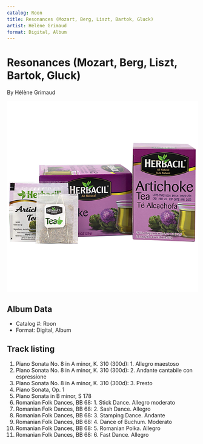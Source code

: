 ```yaml
---
catalog: Roon
title: Resonances (Mozart, Berg, Liszt, Bartok, Gluck)
artist: Hélène Grimaud
format: Digital, Album
---
```


# Resonances (Mozart, Berg, Liszt, Bartok, Gluck)

By Hélène Grimaud

![](../../assets/albumcovers/Hélène_Grimaud-Resonances_Mozart__Berg__Liszt__Bartok__Gluck.png)

## Album Data

- Catalog #: Roon
- Format: Digital, Album


## Track listing


1. Piano Sonata No. 8 in A minor, K. 310 (300d): 1. Allegro maestoso
2. Piano Sonata No. 8 in A minor, K. 310 (300d): 2. Andante cantabile con espressione
3. Piano Sonata No. 8 in A minor, K. 310 (300d): 3. Presto
4. Piano Sonata, Op. 1
5. Piano Sonata in B minor, S 178
6. Romanian Folk Dances, BB 68: 1. Stick Dance. Allegro moderato
7. Romanian Folk Dances, BB 68: 2. Sash Dance. Allegro
8. Romanian Folk Dances, BB 68: 3. Stamping Dance. Andante
9. Romanian Folk Dances, BB 68: 4. Dance of Buchum. Moderato
10. Romanian Folk Dances, BB 68: 5. Romanian Polka. Allegro
11. Romanian Folk Dances, BB 68: 6. Fast Dance. Allegro

